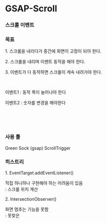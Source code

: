 ﻿# GSAP-Scroll

### 스크롤 이벤트 
<h3> 목표 </h3>
<div>
    <dl>1. 스크롤을 내리다가 중간에 화면이 고정이 되야 한다.</dl>
    <dl>2. 스크롤을 내리며 이벤트 동작을 해야 한다.</dl>
    <dl>3. 이벤트가 다 동작하면 스크롤이 계속 내려가야 한다.</dl>
    <br/>
    <dl>이벤트1 : 동작 폭이 늘어나야 한다</dl>
    <dl>이벤트2 : 숫자를 변경을 해야한다</dl>
</div>
<br/>
<br/>
<br/>
<h3> 사용 툴 </h3>
<div>
    <dl>
        Green Sock (gsap) ScrollTrigger
    </dl>
    
</div>
<h3> 히스트리 </h3>
<div>
    <dl>
        1. EventTarget.addEventListener()
        <p>
            직접 하나하나 구현해야 하는 어려움이 있음 
            <br/>
            : 스크롤 위치 계산 
        </p>
    </dl>
    <dl>
        2. IntersectionObserver()
        <p>
            화면 멈추는 기능을 못함
            <br/>
            : 못찾은
        </p>
    </dl>
</div>
